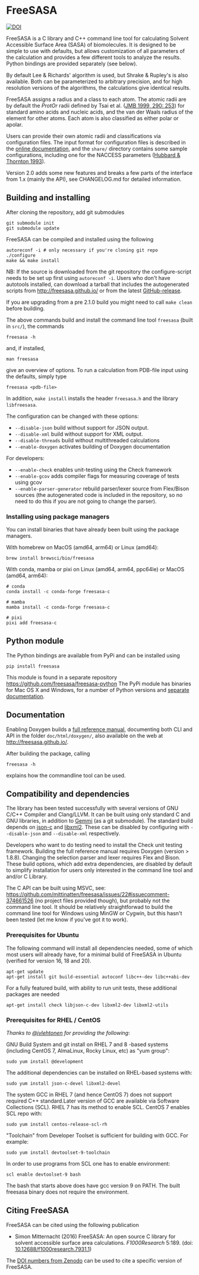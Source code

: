 # FreeSASA

[![DOI](https://zenodo.org/badge/18467/mittinatten/freesasa.svg)](https://zenodo.org/badge/latestdoi/18467/mittinatten/freesasa)

FreeSASA is a C library and C++ command line tool for calculating Solvent
Accessible Surface Area (SASA) of biomolecules. It is designed to be
simple to use with defaults, but allows customization of all
parameters of the calculation and provides a few different tools to
analyze the results. Python bindings are provided separately (see below).

By default Lee & Richards' algorithm is used, but Shrake & Rupley's is
also available. Both can be parameterized to arbitrary precision, and
for high resolution versions of the algorithms, the calculations give
identical results.

FreeSASA assigns a radius and a class to each atom. The atomic radii
are by default the _ProtOr_ radii defined by Tsai et
al. ([JMB 1999, 290: 253](http://www.ncbi.nlm.nih.gov/pubmed/10388571))
for standard amino acids and nucleic acids, and the van der Waals
radius of the element for other atoms. Each atom is also classified as
either polar or apolar.

Users can provide their own atomic radii and classifications via
configuration files. The input format for configuration files is
described in the
[online documentation](http://freesasa.github.io/doxygen/Config-file.html),
and the `share/` directory contains some sample configurations,
including one for the NACCESS parameters
([Hubbard & Thornton 1993](http://www.bioinf.manchester.ac.uk/naccess/)).

Version 2.0 adds some new features and breaks a few parts of the
interface from 1.x (mainly the API), see CHANGELOG.md for detailed
information.

## Building and installing

After cloning the repository, add git submodules

    git submodule init
    git submodule update

FreeSASA can be compiled and installed using the following

    autoreconf -i # only necessary if you're cloning git repo
    ./configure
    make && make install

NB: If the source is downloaded from the git repository the
configure-script needs to be set up first using `autoreconf -i`. Users
who don't have autotools installed, can download a tarball that
includes the autogenerated scripts from http://freesasa.github.io/ or
from the latest
[GitHub-release](https://github.com/mittinatten/freesasa/releases).

If you are upgrading from a pre 2.1.0 build you might need to call
`make clean` before building.

The above commands build and install the command line tool `freesasa`
(built in `src/`), the commands

    freesasa -h

and, if installed,

    man freesasa

give an overview of options. To run a calculation from PDB-file input
using the defaults, simply type

    freesasa <pdb-file>

In addition, `make install` installs the header `freesasa.h` and the
library `libfreesasa`.

The configuration can be changed with these options:

- `--disable-json` build without support for JSON output.
- `--disable-xml` build without support for XML output.
- `--disable-threads` build without multithreaded calculations
- `--enable-doxygen` activates building of Doxygen documentation

For developers:

- `--enable-check` enables unit-testing using the Check framework
- `--enable-gcov` adds compiler flags for measuring coverage of tests
  using gcov
- `--enable-parser-generator` rebuild parser/lexer source from
  Flex/Bison sources (the autogenerated code is included in the
  repository, so no need to do this if you are not going to change
  the parser).

### Installing using package managers

You can install binaries that have already been built using the package managers.

With homebrew on MacOS (amd64, arm64) or Linux (amd64):

    brew install brewsci/bio/freesasa

With conda, mamba or pixi on Linux (amd64, arm64, ppc64le) or MacOS (amd64, arm64):

    # conda
    conda install -c conda-forge freesasa-c

    # mamba
    mamba install -c conda-forge freesasa-c

    # pixi
    pixi add freesasa-c

## Python module

The Python bindings are available from PyPi and can be installed using

    pip install freesasa

This module is found in a separate repository
https://github.com/freesasa/freesasa-python
The PyPi module has binaries for Mac OS X and Windows, for a number
of Python versions and [separate documentation](http://freesasa.github.io/python/).

## Documentation

Enabling Doxygen builds a [full reference
manual](http://freesasa.github.io/doxygen/), documenting both CLI and
API in the folder `doc/html/doxygen/`, also available on the web at
http://freesasa.github.io/.

After building the package, calling

    freesasa -h

explains how the commandline tool can be used.

## Compatibility and dependencies

The library has been tested successfully with several versions of GNU
C/C++ Compiler and Clang/LLVM. It can be built using only
standard C and GNU libraries, in addition to
[Gemmi](https://github.com/project-gemmi/gemmi) (as a git submodule).
The standard build depends on
[json-c](https://github.com/json-c/json-c) and
[libxml2](http://xmlsoft.org/). These can be disabled by configuring
with `--disable-json` and `--disable-xml` respectively.

Developers who want to do testing need to install the Check unit
testing framework. Building the full reference manual requires Doxygen
(version > 1.8.8). Changing the selection parser and lexer requires Flex and
Bison. These build options, which add extra dependencies, are disabled
by default to simplify installation for users only interested in the
command line tool and and/or C Library.

The C API can be built using MSVC, see:
https://github.com/mittinatten/freesasa/issues/22#issuecomment-374661526
(no project files provided though), but probably not the command line tool.
It should be relatively straightforwad to build the command line tool for
Windows using MinGW or Cygwin, but this hasn't been tested (let me know if
you've got it to work).

### Prerequisites for Ubuntu

The following command will install all dependencies needed, some of which most users will already have,
for a minimal build of FreeSASA in Ubuntu (verified for version 16, 18 and 20).

    apt-get update
    apt-get install git build-essential autoconf libc++-dev libc++abi-dev

For a fully featured build, with ability to run unit tests, these additional packages are needed

    apt-get install check libjson-c-dev libxml2-dev libxml2-utils

### Prerequisites for RHEL / CentOS

_Thanks to [@jvlehtonen](https://github.com/jvlehtonen) for providing the following_:

GNU Build System and git install on RHEL 7 and 8 -based systems (including CentOS 7, AlmaLinux, Rocky Linux, etc) as "yum group":
   
    sudo yum install @development

The additional dependencies can be installed on RHEL-based systems with:

    sudo yum install json-c-devel libxml2-devel

The system GCC in RHEL 7 (and hence CentOS 7) does not support required C++ standard.Later version of GCC are available via Software Collections (SCL). RHEL 7 has its method to enable SCL. CentOS 7 enables SCL repo with:

    sudo yum install centos-release-scl-rh

"Toolchain" from Developer Toolset is sufficient for building with GCC. For example:

    sudo yum install devtoolset-9-toolchain

In order to use programs from SCL one has to enable environment:

    scl enable devtoolset-9 bash

The bash that starts above does have gcc version 9 on PATH. The built freesasa binary does not require the environment.

## Citing FreeSASA

FreeSASA can be cited using the following publication

- Simon Mitternacht (2016) FreeSASA: An open source C library for
  solvent accessible surface area calculations. _F1000Research_
  5:189. (doi:
  [10.12688/f1000research.7931.1](http://dx.doi.org/10.12688/f1000research.7931.1))

The [DOI numbers from Zenodo](https://zenodo.org/badge/latestdoi/18467/mittinatten/freesasa)
can be used to cite a specific version of FreeSASA.

